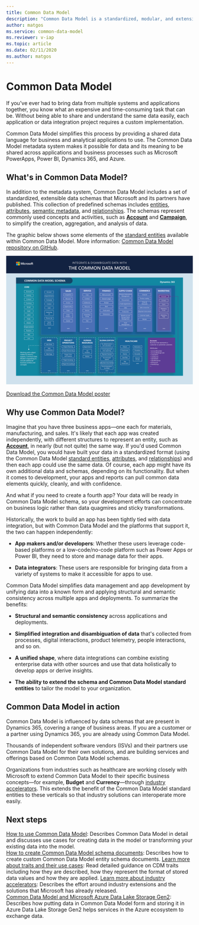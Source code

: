 ```yaml
---
title: Common Data Model
description: "Common Data Model is a standardized, modular, and extensible collection of data schemas that Microsoft published to help you build, use, and analyze data."
author: matgos
ms.service: common-data-model
ms.reviewer: v-iap
ms.topic: article
ms.date: 02/11/2020
ms.author: matgos
---
```



# Common Data Model

If you've ever had to bring data from multiple systems and applications together, you know what an expensive and time-consuming task that can be. Without being able to share and understand the same data easily, each application or data integration project requires a custom implementation.

Common Data Model simplifies this process by providing a shared data language for business and analytical applications to use. The Common Data Model metadata system makes it possible for data and its meaning to be shared across applications and business processes such as Microsoft PowerApps, Power BI, Dynamics 365, and Azure.

## What's in Common Data Model?

In addition to the metadata system, Common Data Model includes a set of standardized, extensible data schemas that Microsoft and its partners have published. This collection of predefined schemas includes [entities](https://docs.microsoft.com/common-data-model/sdk/logical-definitions#entities-and-their-attributes), [attributes](https://docs.microsoft.com/common-data-model/sdk/logical-definitions#entities-and-their-attributes), [semantic metadata](https://docs.microsoft.com/common-data-model/sdk/logical-definitions#traits), and [relationships](https://docs.microsoft.com/common-data-model/sdk/manifest#entity-relationships). The schemas represent commonly used concepts and activities, such as [**Account**](https://docs.microsoft.com/common-data-model/schema/core/applicationcommon/account) and [**Campaign**](https://docs.microsoft.com/common-data-model/schema/core/applicationcommon/foundationcommon/crmcommon/campaign), to simplify the creation, aggregation, and analysis of data. 

The graphic below shows some elements of the [standard entities](https://github.com/microsoft/CDM/tree/master/schemaDocuments/core/applicationCommon) available within Common Data Model. More information: [Common Data Model repository on GitHub](https://aka.ms/cdmrepo).

![Common Data Model poster](media/cdm-entities-v1.png "Common Data Model poster")

[Download the Common Data Model poster](https://aka.ms/cdmposter)

## Why use Common Data Model?

Imagine that you have three business apps&mdash;one each for materials, manufacturing, and sales. It's likely that each app was created independently, with different structures to represent an entity, such as [**Account**](https://docs.microsoft.com/en-us/common-data-model/schema/core/applicationcommon/account), in nearly (but not quite) the same way. If you'd used Common Data Model, you would have built your data in a standardized format (using the Common Data Model [standard entities](https://docs.microsoft.com/common-data-model/schema/core/overview), [attributes](https://docs.microsoft.com/common-data-model/sdk/logical-definitions#entities-and-their-attributes), and [relationships](https://docs.microsoft.com/common-data-model/sdk/manifest#entity-relationships)) and then each app could use the same data. Of course, each app might have its own additional data and schemas, depending on its functionality. But when it comes to development, your apps and reports can pull common data elements quickly, cleanly, and with confidence.

And what if you need to create a fourth app? Your data will be ready in Common Data Model schema, so your development efforts can concentrate on business logic rather than data quagmires and sticky transformations.

Historically, the work to build an app has been tightly tied with data integration, but with Common Data Model and the platforms that support it, the two can happen independently:

- **App makers and/or developers**: Whether these users leverage code-based platforms or a low-code/no-code platform such as Power Apps or Power BI, they need to store and manage data for their apps.

- **Data integrators**: These users are responsible for bringing data from a variety of systems to make it accessible for apps to use.

Common Data Model simplifies data management and app development by unifying data into a known form and applying structural and semantic consistency across multiple apps and deployments. To summarize the benefits:

- **Structural and semantic consistency** across applications and deployments.

- **Simplified integration and disambiguation of data** that's collected from processes, digital interactions, product telemetry, people interactions, and so on.

- **A unified shape**, where data integrations can combine existing enterprise data with other sources and use that data holistically to develop apps or derive insights.

- **The ability to extend the schema and Common Data Model standard entities** to tailor the model to your organization.

## Common Data Model in action

Common Data Model is influenced by data schemas that are present in Dynamics 365, covering a range of business areas. If you are a customer or a partner using Dynamics 365, you are already using Common Data Model. 

Thousands of independent software vendors (ISVs) and their partners use Common Data Model for their own solutions, and are building services and offerings based on Common Data Model schemas. 

Organizations from industries such as healthcare are working closely with Microsoft to extend Common Data Model to their specific business concepts&mdash;for example, **Budget** and **Currency**&mdash;through [industry accelerators](industry-accelerators.md). This extends the benefit of the Common Data Model standard entities to these verticals so that industry solutions can interoperate more easily.

## Next steps

[How to use Common Data Model](use.md): Describes Common Data Model in detail and discusses use cases for creating data in the model or transforming your existing data into the model.  
[How to create Common Data Model schema documents](creating-schemas.md): Describes how to create custom Common Data Model entity schema documents.
[Learn more about traits and their use cases](/sdk/trait-concepts-and-use-cases.md): Read detailed guidance on CDM traits including how they are described, how they represent the format of stored data values and how they are applied.
[Learn more about industry accelerators](industry-accelerators.md): Describes the effort around industry extensions and the solutions that Microsoft has already released.  
[Common Data Model and Microsoft Azure Data Lake Storage Gen2](data-lake.md): Describes how putting data in Common Data Model form and storing it in Azure Data Lake Storage Gen2 helps services in the Azure ecosystem to exchange data.
